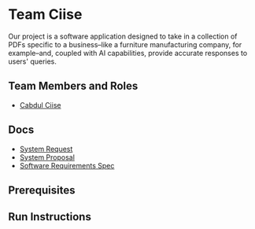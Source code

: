 # Team Ciise

Our project is a software application designed to take in a collection of PDFs specific to a business–like a furniture manufacturing company, for example–and, coupled with AI capabilities, provide accurate responses to users' queries. 

## Team Members and Roles

* [Cabdul Ciise](https://cabdulciise.github.io/CIS641-HW2-Ciise/)

## Docs
* [System Request](docs/SystemRequest.md)
* [System Proposal](docs/SystemProposal.md)
* [Software Requirements Spec](docs/SoftwareRequirementsSpec_final.md)

## Prerequisites

## Run Instructions
